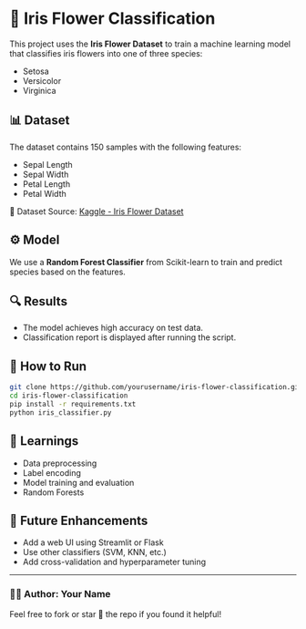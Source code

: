 # 🌸 Iris Flower Classification

This project uses the **Iris Flower Dataset** to train a machine learning model that classifies iris flowers into one of three species:

- Setosa
- Versicolor
- Virginica

## 📊 Dataset
The dataset contains 150 samples with the following features:
- Sepal Length
- Sepal Width
- Petal Length
- Petal Width

📁 Dataset Source: [Kaggle - Iris Flower Dataset](https://www.kaggle.com/datasets/arshid/iris-flower-dataset)

## ⚙️ Model
We use a **Random Forest Classifier** from Scikit-learn to train and predict species based on the features.

## 🔍 Results
- The model achieves high accuracy on test data.
- Classification report is displayed after running the script.

## 🚀 How to Run

```bash
git clone https://github.com/yourusername/iris-flower-classification.git
cd iris-flower-classification
pip install -r requirements.txt
python iris_classifier.py
```

## 🧠 Learnings
- Data preprocessing
- Label encoding
- Model training and evaluation
- Random Forests

## 📌 Future Enhancements
- Add a web UI using Streamlit or Flask
- Use other classifiers (SVM, KNN, etc.)
- Add cross-validation and hyperparameter tuning

---

### 👩‍💻 Author: Your Name  
Feel free to fork or star 🌟 the repo if you found it helpful!
